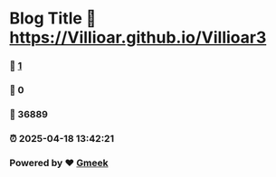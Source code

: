 # Blog Title :link: https://Villioar.github.io/Villioar3 
### :page_facing_up: [1](https://Villioar.github.io/Villioar3/tag.html) 
### :speech_balloon: 0 
### :hibiscus: 36889 
### :alarm_clock: 2025-04-18 13:42:21 
### Powered by :heart: [Gmeek](https://github.com/Meekdai/Gmeek)
